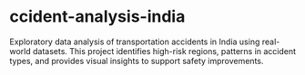 # ccident-analysis-india
Exploratory data analysis of transportation accidents in India using real-world datasets. This project identifies high-risk regions, patterns in accident types, and provides visual insights to support safety improvements.
